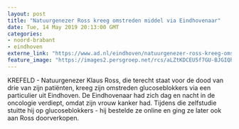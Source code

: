 ```yaml
---
layout: post
title: "Natuurgenezer Ross kreeg omstreden middel via Eindhovenaar"
date: Tue, 14 May 2019 20:13:00 GMT
categories: 
- noord-brabant 
- eindhoven 
externe_link: "https://www.ad.nl/eindhoven/natuurgenezer-ross-kreeg-omstreden-middel-via-eindhovenaar~a3e8c764/"
feature_image: "https://images2.persgroep.net/rcs/aLZtKDCEU5f7GU-BJGIQhhDGAyc/diocontent/144416556/_fitwidth/400/?appId=21791a8992982cd8da851550a453bd7f&quality=0.7"
---
```


KREFELD - Natuurgenezer Klaus Ross, die terecht staat voor de dood van drie van zijn patiënten, kreeg zijn omstreden glucoseblokkers via een particulier uit Eindhoven. De Eindhovenaar had zich dag en nacht in de oncologie verdiept, omdat zijn vrouw kanker had. Tijdens die zelfstudie stuitte hij op glucoseblokkers - hij bestelde ze online en ging ze later ook aan Ross doorverkopen.
